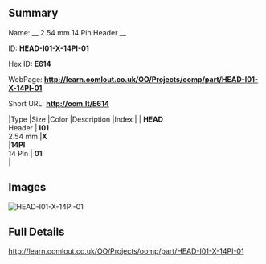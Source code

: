 

## Summary
 
Name: __ 2.54 mm 14 Pin Header __

ID: __HEAD-I01-X-14PI-01__

Hex ID: __E614__

WebPage: __http://learn.oomlout.co.uk/OO/Projects/oomp/part/HEAD-I01-X-14PI-01__

Short URL: __http://oom.lt/E614__


|Type   |Size   |Color   |Description   |Index   |
| __HEAD__ <br>Header  | __I01__<br>2.54 mm   |__X__<br>    |__14PI__<br>14 Pin    | __01__<br>  |


## Images
![HEAD-I01-X-14PI-01](http://oomlout.com/oomp-gen/parts/HEAD-I01-X-14PI-01/HEAD-I01-X-14PI-01_420.jpg)

## Full Details

 http://learn.oomlout.co.uk/OO/Projects/oomp/part/HEAD-I01-X-14PI-01

